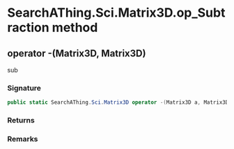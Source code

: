# SearchAThing.Sci.Matrix3D.op_Subtraction method
## operator -(Matrix3D, Matrix3D)
sub

### Signature
```csharp
public static SearchAThing.Sci.Matrix3D operator -(Matrix3D a, Matrix3D b)
```
### Returns

### Remarks

